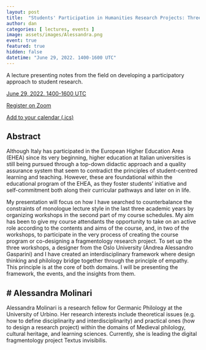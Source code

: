 ```yaml
---
layout: post
title:  "Students' Participation in Humanities Research Projects: Three Case Studies from Italy. Alessandra Molinari"
author: dan
categories: [ lectures, events ]
image: assets/images/Alessandra.png
event: true 
featured: true
hidden: false
datetime: "June 29, 2022. 1400-1600 UTC"
---
```


A lecture presenting notes from the field on developing a participatory approach to student research. 

[June 29, 2022. 1400-1600 UTC](https://www.timeanddate.com/worldclock/meetingdetails.html?year=2022&month=6&day=29&hour=14&min=0&sec=0&p1=137&p2=75&p3=179&p4=136&p5=195&p6=53&p7=771&p8=196&p9=240&p10=264)

[Register on Zoom](https://us06web.zoom.us/meeting/register/tZIufu6rqD8sGtXr3FpVRux5Uh5yKT8konzO)

[Add to your calendar (.ics)](https://us06web.zoom.us/meeting/tZIufu6rqD8sGtXr3FpVRux5Uh5yKT8konzO/ics)

## Abstract
Although Italy has participated in the European Higher Education Area (EHEA) since its very beginning, higher education at Italian universities is still being pursued through a top-down didactic approach and a quality assurance system that seem to contradict the principles of student-centred learning and teaching. However, these are foundational within the educational program of the EHEA, as they foster students’ initiative and self-commitment both along their curricular pathways and later on in life.

My presentation will focus on how I have searched to counterbalance the constraints of monologue lecture style in the last three academic years by organizing workshops in the second part of my course schedules. My aim has been to give my course attendants the opportunity to take on an active role according to the contents and aims of the course, and, in two of the workshops, to participate in the very process of creating the course program or co-designing a fragmentology research project. To set up the three workshops, a designer from the Oslo University (Andrea Alessandro Gasparini) and I have created an interdisciplinary framework where design thinking and philology bridge together through the principle of empathy. This principle is at the core of both domains. I will be presenting the framework, the events, and the insights from them.

## # Alessandra Molinari

Alessandra Molinari is a research fellow for Germanic Philology at the University of Urbino. Her research interests include theoretical issues (e.g. how to define disciplinarity and interdisciplinarity) and practical ones (how to design a research project) within the domains of Medieval philology, cultural heritage, and learning sciences. Currently, she is leading the digital fragmentology project Textus invisibilis.
